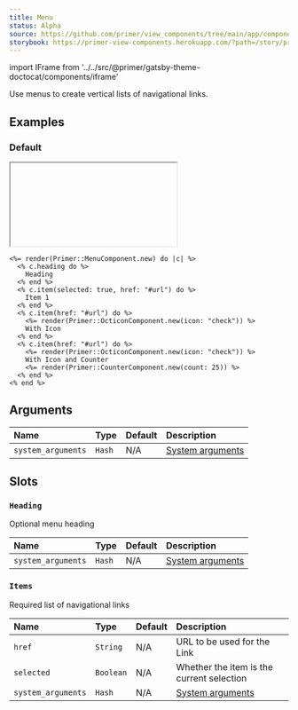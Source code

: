 ```yaml
---
title: Menu
status: Alpha
source: https://github.com/primer/view_components/tree/main/app/components/primer/menu_component.rb
storybook: https://primer-view-components.herokuapp.com/?path=/story/primer-menu-component
---
```


import IFrame from '../../src/@primer/gatsby-theme-doctocat/components/iframe'

<!-- Warning: AUTO-GENERATED file, do not edit. Add code comments to your Ruby instead <3 -->

Use menus to create vertical lists of navigational links.

## Examples

### Default

<IFrame height="auto" content="<nav class='menu '>  <span class='menu-heading '>    Heading</span>    <a href='#url' aria-current='page' class='menu-item '>    Item 1</a>    <a href='#url' class='menu-item '>    <svg class='octicon octicon-check' height='16' viewBox='0 0 16 16' version='1.1' width='16' aria-hidden='true'><path fill-rule='evenodd' d='M13.78 4.22a.75.75 0 010 1.06l-7.25 7.25a.75.75 0 01-1.06 0L2.22 9.28a.75.75 0 011.06-1.06L6 10.94l6.72-6.72a.75.75 0 011.06 0z'></path></svg>    With Icon</a>    <a href='#url' class='menu-item '>    <svg class='octicon octicon-check' height='16' viewBox='0 0 16 16' version='1.1' width='16' aria-hidden='true'><path fill-rule='evenodd' d='M13.78 4.22a.75.75 0 010 1.06l-7.25 7.25a.75.75 0 01-1.06 0L2.22 9.28a.75.75 0 011.06-1.06L6 10.94l6.72-6.72a.75.75 0 011.06 0z'></path></svg>    With Icon and Counter    <span title='25' class='Counter '>25</span></a></nav>"></IFrame>

```erb
<%= render(Primer::MenuComponent.new) do |c| %>
  <% c.heading do %>
    Heading
  <% end %>
  <% c.item(selected: true, href: "#url") do %>
    Item 1
  <% end %>
  <% c.item(href: "#url") do %>
    <%= render(Primer::OcticonComponent.new(icon: "check")) %>
    With Icon
  <% end %>
  <% c.item(href: "#url") do %>
    <%= render(Primer::OcticonComponent.new(icon: "check")) %>
    With Icon and Counter
    <%= render(Primer::CounterComponent.new(count: 25)) %>
  <% end %>
<% end %>
```

## Arguments

| Name | Type | Default | Description |
| :- | :- | :- | :- |
| `system_arguments` | `Hash` | N/A | [System arguments](/system-arguments) |

## Slots

### `Heading`

Optional menu heading

| Name | Type | Default | Description |
| :- | :- | :- | :- |
| `system_arguments` | `Hash` | N/A | [System arguments](/system-arguments) |

### `Items`

Required list of navigational links

| Name | Type | Default | Description |
| :- | :- | :- | :- |
| `href` | `String` | N/A | URL to be used for the Link |
| `selected` | `Boolean` | N/A | Whether the item is the current selection |
| `system_arguments` | `Hash` | N/A | [System arguments](/system-arguments) |
